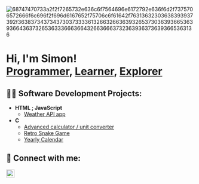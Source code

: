 ![68747470733a2f2f7265732e636c6f7564696e6172792e636f6d2f7375706572666f6c696f2f696d6167652f75706c6f61642f76313632303638393937392f363837343734373037333361326632663639326537303639366536393664363732653633366636643266366637323639363736393665363136](https://user-images.githubusercontent.com/58959408/232639433-cb0aea21-66f0-4508-a771-85e2089c5a87.gif)

<h1>Hi, I'm Simon! <br/><a href="https://github.com/Simonnawara">Programmer</a>, <a href="https://www.linkedin.com/in/simon-nawara-24762a2b6/">Learner</a>, <a href="https://www.youtube.com/watch?v=dQw4w9WgXcQ">Explorer</a></h1>

<h2>👨‍💻 Software Development Projects:</h2>

- <b>HTML ; JavaScript</b>
  - [Weather API app](https://github.com/Simonnawara/Weather_App.git)
- <b>C</b>
  - [Advanced calculator / unit converter](https://github.com/Simonnawara/C-calculator)
  - [Retro Snake Game](https://github.com/Simonnawara/C-snake)
  - [Yearly Calendar](https://github.com/Simonnawara/C-Calendar/tree/main)

<h2> 🤳 Connect with me:</h2>

[<img align="left" alt="JoshMadakor | LinkedIn" width="22px" src="https://cdn.jsdelivr.net/npm/simple-icons@v3/icons/linkedin.svg" />][linkedin]

[linkedin]:  https://www.linkedin.com/in/simon-nawara-24762a2b6/

